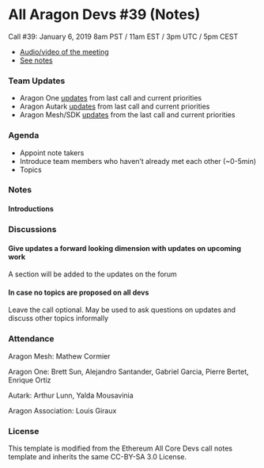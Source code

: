 # All Aragon Devs #39 (Notes)
Call #39: January 6, 2019 8am PST / 11am EST / 3pm UTC / 5pm CEST

- [Audio/video of the meeting](https://www.youtube.com/watch?v=LxZMXI5gk_Q)
- [See notes](#notes)

### Team Updates

* Aragon One [updates](https://forum.aragon.org/t/all-aragon-devs-updates-and-planning-39/1714/3?u=louisgrx) from last call and current priorities 
* Aragon Autark [updates](https://forum.aragon.org/t/all-aragon-devs-updates-and-planning-39/1714/5?u=louisgrx) from last call and current priorities 
* Aragon Mesh/SDK [updates](https://forum.aragon.org/t/all-aragon-devs-updates-and-planning-39/1714/4?u=louisgrx) from the last call and current priorities 


### Agenda
* Appoint note takers
* Introduce team members who haven’t already met each other (~0-5min)
* Topics


### Notes

#### Introductions


### Discussions 


#### Give updates a forward looking dimension with updates on upcoming work
A section will be added to the updates on the forum 

#### In case no topics are proposed on all devs
Leave the call optional. May be used to ask questions on updates and discuss other topics informally




### Attendance

Aragon Mesh: Mathew Cormier

Aragon One: Brett Sun, Alejandro Santander, Gabriel Garcia, Pierre Bertet, Enrique Ortiz

Autark: Arthur Lunn, Yalda Mousavinia

Aragon Association: Louis Giraux


### License
This template is modified from the Ethereum All Core Devs call notes template and inherits the same CC-BY-SA 3.0 License.
